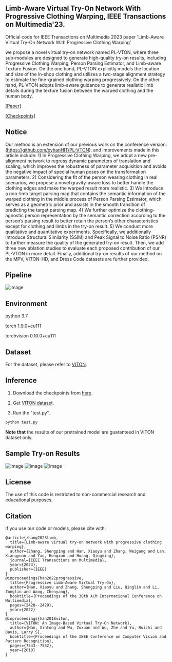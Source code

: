 ## Limb-Aware Virtual Try-On Network With Progressive Clothing Warping, IEEE Transactions on Multimedia'23.
Official code for IEEE Transactions on Multimedia 2023 paper 'Limb-Aware Virtual Try-On Network With Progressive Clothing Warping'

we propose a novel virtual try-on network named PL-VTON, where three sub-modules are designed to generate high-quality try-on results, including Progressive Clothing Warping, Person Parsing Estimator, and Limb-aware Texture Fusion. On the one hand, PL-VTON explicitly models the location and size of the in-shop clothing and utilizes a two-stage alignment strategy to estimate the fine-grained clothing warping progressively. On the other hand, PL-VTON adopts limb-aware guidance to generate realistic limb details during the texture fusion between the warped clothing and the human body.

[[Paper]](https://ieeexplore.ieee.org/abstract/document/10152500)

[[Checkpoints]](https://drive.google.com/file/d/18KvqkWWbjI_GHkqF5HZes0RNB233DHPG/view?usp=share_link)

## Notice
Our method is an extension of our previous work on the conference version: (https://github.com/xyhanHIT/PL-VTON), and improvements made in this article include: 1) In Progressive Clothing Warping, we adopt a new pre-alignment network to regress dynamic parameters of translation and scaling, which improves the robustness of parameter acquisition and avoids the negative impact of special human poses on the transformation parameters. 2) Considering the fit of the person wearing clothing in real scenarios, we propose a novel gravity-aware loss to better handle the clothing edges and make the warped result more realistic. 3) We introduce a non-limb target parsing map that contains the semantic information of the warped clothing in the middle process of Person Parsing Estimator, which serves as a geometric prior and assists in the smooth transition of predicting the target parsing map. 4) We further optimize the clothing-agnostic person representation by the semantic correction according to the person’s parsing result to better retain the person’s other characteristics except for clothing and limbs in the try-on result. 5) We conduct more qualitative and quantitative experiments. Specifically, we additionally introduce Structural Similarity (SSIM) and Peak Signal to Noise Ratio (PSNR) to further measure the quality of the generated try-on result. Then, we add three new ablation studies to evaluate each proposed contribution of our PL-VTON in more detail. Finally, additional try-on results of our method on the MPV, VITON-HD, and Dress Code datasets are further provided.

## Pipeline
![image](https://github.com/xyhanHIT/PL-VTONv2/blob/master/images/pipeline.png)

## Environment
python 3.7

torch 1.9.0+cu111

torchvision 0.10.0+cu111

## Dataset
For the dataset, please refer to [VITON](https://github.com/xthan/VITON).

## Inference
1. Download the checkpoints from [here](https://drive.google.com/file/d/18KvqkWWbjI_GHkqF5HZes0RNB233DHPG/view?usp=share_link).

2. Get [VITON dataset](https://github.com/xthan/VITON).

3. Run the "test.py".
```bash
python test.py
```
**Note that** the results of our pretrained model are guaranteed in VITON dataset only.

## Sample Try-on Results
  
![image](https://github.com/xyhanHIT/PL-VTONv2/blob/master/images/experiment1.png)
![image](https://github.com/xyhanHIT/PL-VTONv2/blob/master/images/experiment2.png)
![image](https://github.com/xyhanHIT/PL-VTONv2/blob/master/images/experiment3.png)

## License
The use of this code is restricted to non-commercial research and educational purposes.

## Citation
If you use our code or models, please cite with:
```
@article{zhang2023limb,
  title={Limb-aware virtual try-on network with progressive clothing warping},
  author={Zhang, Shengping and Han, Xiaoyu and Zhang, Weigang and Lan, Xiangyuan and Yao, Hongxun and Huang, Qingming},
  journal={IEEE Transactions on Multimedia},
  year={2023},
  publisher={IEEE}
}
@inproceedings{han2022progressive,
  title={Progressive Limb-Aware Virtual Try-On},
  author={Han, Xiaoyu and Zhang, Shengping and Liu, Qinglin and Li, Zonglin and Wang, Chenyang},
  booktitle={Proceedings of the 30th ACM International Conference on Multimedia},
  pages={2420--2429},
  year={2022}
}
@inproceedings{han2018viton,
  title={VITON: An Image-Based Virtual Try-On Network},
  author={Han, Xintong and Wu, Zuxuan and Wu, Zhe and Yu, Ruichi and Davis, Larry S},
  booktitle={Proceedings of the IEEE Conference on Computer Vision and Pattern Recognition},
  pages={7543--7552},
  year={2018}
}
```